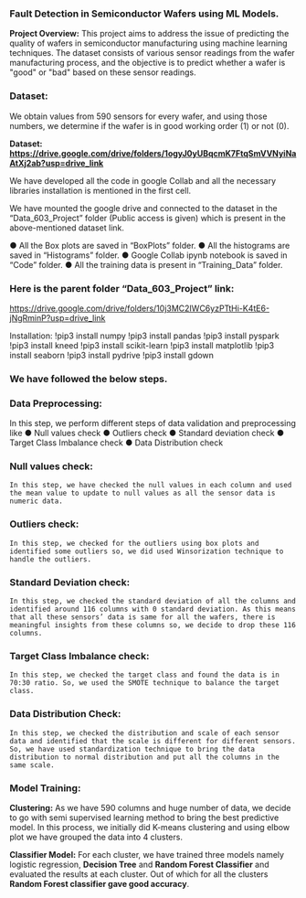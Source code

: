 ### Fault Detection in Semiconductor Wafers using ML Models.
 
**Project Overview:**
This project aims to address the issue of predicting the quality of wafers in semiconductor manufacturing using machine learning techniques. The dataset consists of various sensor readings from the wafer manufacturing process, and the objective is to predict whether a wafer is "good" or "bad" based on these sensor readings.
 
### Dataset:
We obtain values from 590 sensors for every wafer, and using those numbers, we determine if the wafer is in good working order (1) or not (0).

**Dataset: https://drive.google.com/drive/folders/1ogyJ0yUBqcmK7FtqSmVVNyiNaAtXj2ab?usp=drive_link**
 
We have developed all the code in google Collab and all the necessary libraries installation is mentioned in the first cell.

We have mounted the google drive and connected to the dataset in the “Data_603_Project” folder (Public access is given) which is present in the above-mentioned dataset link.

●	All the Box plots are saved in “BoxPlots” folder.
●	All the histograms are saved in “Histograms” folder.
●	Google Collab ipynb notebook is saved in “Code” folder.
●	All the training data is present in “Training_Data” folder. 

### Here is the parent folder “Data_603_Project” link: 
https://drive.google.com/drive/folders/10j3MC2IWC6yzPTtHi-K4tE6-jNgRminP?usp=drive_link

Installation:
!pip3 install numpy 
!pip3 install pandas 
!pip3 install pyspark
!pip3 install kneed 
!pip3 install scikit-learn
!pip3 install matplotlib
!pip3 install seaborn
!pip3 install pydrive 
!pip3 install gdown
 
### We have followed the below steps.

### Data Preprocessing:
In this step, we perform different steps of data validation and preprocessing like
●	Null values check
●	Outliers check
●	Standard deviation check
●	Target Class Imbalance check
●	Data Distribution check
 
### Null values check: 
	In this step, we have checked the null values in each column and used the mean value to update to null values as all the sensor data is numeric data.

### Outliers check:
	In this step, we checked for the outliers using box plots and identified some outliers so, we did used Winsorization technique to handle the outliers.

### Standard Deviation check:
	In this step, we checked the standard deviation of all the columns and identified around 116 columns with 0 standard deviation. As this means that all these sensors’ data is same for all the wafers, there is meaningful insights from these columns so, we decide to drop these 116 columns.

 ### Target Class Imbalance check:
	In this step, we checked the target class and found the data is in 70:30 ratio. So, we used the SMOTE technique to balance the target class.

### Data Distribution Check: 
	In this step, we checked the distribution and scale of each sensor data and identified that the scale is different for different sensors. So, we have used standardization technique to bring the data distribution to normal distribution and put all the columns in the same scale.

### Model Training:
**Clustering:**
	As we have 590 columns and huge number of data, we decide to go with semi supervised learning method to bring the best predictive model. In this process, we initially did K-means clustering and using elbow plot we have grouped the data into 4 clusters.

**Classifier Model:** 
	For each cluster, we have trained three models namely logistic regression, **Decision Tree** and **Random Forest Classifier** and evaluated the results at each cluster. Out of which for all the clusters **Random Forest classifier gave good accuracy**.


